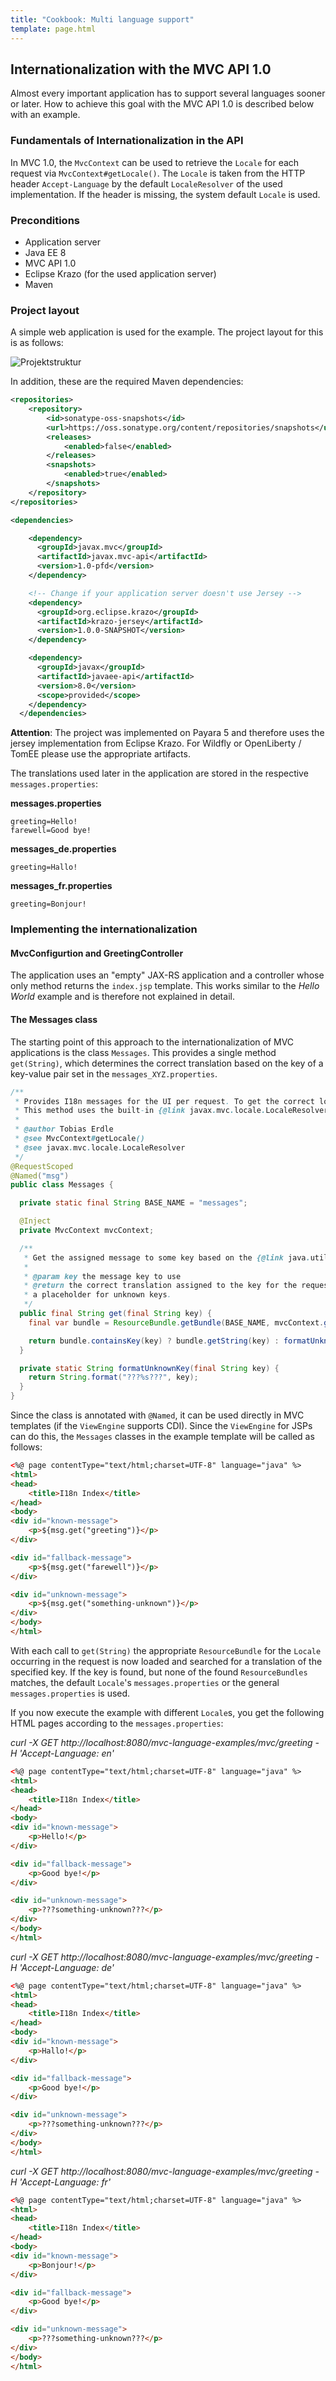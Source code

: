 ```yaml
---
title: "Cookbook: Multi language support"
template: page.html
---
```


## Internationalization with the MVC API 1.0
Almost every important application has to support several languages sooner or later. How to achieve this goal with the MVC API 1.0 is described below with an example.

### Fundamentals of Internationalization in the API
In MVC 1.0, the `MvcContext` can be used to retrieve the `Locale` for each request via `MvcContext#getLocale()`. The `Locale`
is taken from the HTTP header `Accept-Language` by the default `LocaleResolver` of the used implementation.
If the header is missing, the system default `Locale` is used.

### Preconditions
- Application server
- Java EE 8
- MVC API 1.0
- Eclipse Krazo (for the used application server)
- Maven

### Project layout
A simple web application is used for the example. The project layout for this is as follows:

![Projektstruktur](../../img/cookbook/multilang/project_structure.png)

In addition, these are the required Maven dependencies:

```xml
<repositories>
    <repository>
        <id>sonatype-oss-snapshots</id>
        <url>https://oss.sonatype.org/content/repositories/snapshots</url>
        <releases>
            <enabled>false</enabled>
        </releases>
        <snapshots>
            <enabled>true</enabled>
        </snapshots>
    </repository>
</repositories>

<dependencies>

    <dependency>
      <groupId>javax.mvc</groupId>
      <artifactId>javax.mvc-api</artifactId>
      <version>1.0-pfd</version>
    </dependency>

    <!-- Change if your application server doesn't use Jersey -->
    <dependency>
      <groupId>org.eclipse.krazo</groupId>
      <artifactId>krazo-jersey</artifactId>
      <version>1.0.0-SNAPSHOT</version>
    </dependency>

    <dependency>
      <groupId>javax</groupId>
      <artifactId>javaee-api</artifactId>
      <version>8.0</version>
      <scope>provided</scope>
    </dependency>
  </dependencies>
```

**Attention**: The project was implemented on Payara 5 and therefore uses the jersey implementation
from Eclipse Krazo. For Wildfly or OpenLiberty / TomEE please use the appropriate artifacts.

The translations used later in the application are stored in the respective `messages.properties`:


**messages.properties**
```
greeting=Hello!
farewell=Good bye!
```

**messages_de.properties**
```
greeting=Hallo!
```

**messages_fr.properties**
```
greeting=Bonjour!
```

### Implementing the internationalization
#### MvcConfigurtion and GreetingController
The application uses an "empty" JAX-RS application and a controller whose only method returns the `index.jsp` template. This works similar to the *Hello World* example and is therefore not explained in detail.

#### The Messages class
The starting point of this approach to the internationalization of MVC applications is the class `Messages`. This provides a single
method `get(String)`, which determines the correct translation based on the key of a key-value pair set in the `messages_XYZ.properties`. 

```java
/**
 * Provides I18n messages for the UI per request. To get the correct locale, the method {@link MvcContext#getLocale()} is used.
 * This method uses the built-in {@link javax.mvc.locale.LocaleResolver} of the used MVC Implementation.
 *
 * @author Tobias Erdle
 * @see MvcContext#getLocale()
 * @see javax.mvc.locale.LocaleResolver
 */
@RequestScoped
@Named("msg")
public class Messages {

  private static final String BASE_NAME = "messages";

  @Inject
  private MvcContext mvcContext;

  /**
   * Get the assigned message to some key based on the {@link java.util.Locale} of the current request.
   *
   * @param key the message key to use
   * @return the correct translation assigned to the key for the request locale, a fallback translation or
   * a placeholder for unknown keys.
   */
  public final String get(final String key) {
    final var bundle = ResourceBundle.getBundle(BASE_NAME, mvcContext.getLocale());

    return bundle.containsKey(key) ? bundle.getString(key) : formatUnknownKey(key);
  }

  private static String formatUnknownKey(final String key) {
    return String.format("???%s???", key);
  }
}
```
Since the class is annotated with `@Named`, it can be used directly in MVC templates (if the `ViewEngine` supports CDI). Since
the `ViewEngine` for JSPs can do this, the `Messages` classes in the example template will be called as follows:

```html
<%@ page contentType="text/html;charset=UTF-8" language="java" %>
<html>
<head>
    <title>I18n Index</title>
</head>
<body>
<div id="known-message">
    <p>${msg.get("greeting")}</p>
</div>

<div id="fallback-message">
    <p>${msg.get("farewell")}</p>
</div>

<div id="unknown-message">
    <p>${msg.get("something-unknown")}</p>
</div>
</body>
</html>

```

With each call to `get(String)` the appropriate `ResourceBundle` for the `Locale` occurring in the request is now loaded and searched for a translation of the specified key. If the key is found, but none of the found `ResourceBundles` matches, the default `Locale`'s `messages.properties` or the general `messages.properties` is used.

If you now execute the example with different `Locale`s, you get the following HTML pages according to the `messages.properties`:

*curl -X GET http://localhost:8080/mvc-language-examples/mvc/greeting -H 'Accept-Language: en'*
```html
<%@ page contentType="text/html;charset=UTF-8" language="java" %>
<html>
<head>
    <title>I18n Index</title>
</head>
<body>
<div id="known-message">
    <p>Hello!</p>
</div>

<div id="fallback-message">
    <p>Good bye!</p>
</div>

<div id="unknown-message">
    <p>???something-unknown???</p>
</div>
</body>
</html>

```

*curl -X GET http://localhost:8080/mvc-language-examples/mvc/greeting -H 'Accept-Language: de'*
```html
<%@ page contentType="text/html;charset=UTF-8" language="java" %>
<html>
<head>
    <title>I18n Index</title>
</head>
<body>
<div id="known-message">
    <p>Hallo!</p>
</div>

<div id="fallback-message">
    <p>Good bye!</p>
</div>

<div id="unknown-message">
    <p>???something-unknown???</p>
</div>
</body>
</html>

```

*curl -X GET http://localhost:8080/mvc-language-examples/mvc/greeting -H 'Accept-Language: fr'*
```html
<%@ page contentType="text/html;charset=UTF-8" language="java" %>
<html>
<head>
    <title>I18n Index</title>
</head>
<body>
<div id="known-message">
    <p>Bonjour!</p>
</div>

<div id="fallback-message">
    <p>Good bye!</p>
</div>

<div id="unknown-message">
    <p>???something-unknown???</p>
</div>
</body>
</html>

```